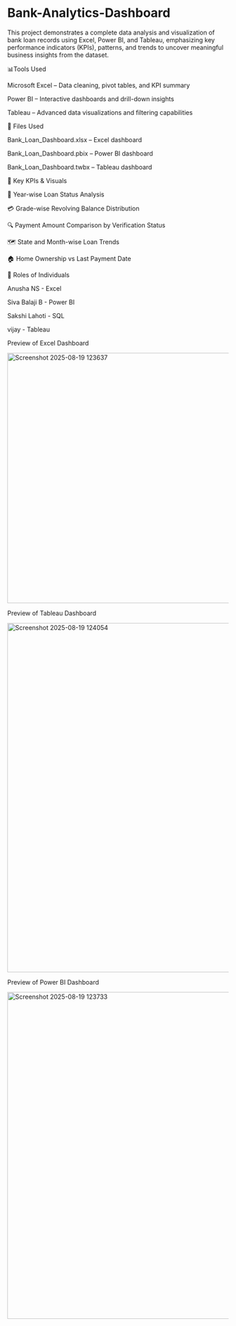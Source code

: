 # Bank-Analytics-Dashboard

This project demonstrates a complete data analysis and visualization of bank loan records using Excel, Power BI, and Tableau, emphasizing key performance indicators (KPIs), patterns, and trends to uncover meaningful business insights from the dataset.

📊Tools Used

Microsoft Excel – Data cleaning, pivot tables, and KPI summary

Power BI – Interactive dashboards and drill-down insights

Tableau – Advanced data visualizations and filtering capabilities

📁  Files Used

Bank_Loan_Dashboard.xlsx – Excel dashboard

Bank_Loan_Dashboard.pbix – Power BI dashboard

Bank_Loan_Dashboard.twbx – Tableau dashboard 


📌 Key KPIs & Visuals

📅 Year-wise Loan Status Analysis

💳 Grade-wise Revolving Balance Distribution

🔍 Payment Amount Comparison by Verification Status

🗺️ State and Month-wise Loan Trends

🏠 Home Ownership vs Last Payment Date



📌 Roles of Individuals

Anusha NS - Excel

Siva Balaji B - Power BI

Sakshi Lahoti - SQL

vijay  - Tableau


Preview of Excel Dashboard

<img width="1559" height="569" alt="Screenshot 2025-08-19 123637" src="https://github.com/user-attachments/assets/2027031f-66a9-4576-8c7f-c01faab9d331" />



Preview of Tableau Dashboard

<img width="1657" height="794" alt="Screenshot 2025-08-19 124054" src="https://github.com/user-attachments/assets/ea586739-02fa-4f24-894e-fc0b51a6ffa3" />



Preview of Power BI Dashboard

<img width="1367" height="743" alt="Screenshot 2025-08-19 123733" src="https://github.com/user-attachments/assets/5318d8f3-550c-41ac-980f-9065d6ede571" />

